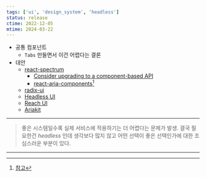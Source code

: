 ```yaml
---
tags: ['ui', 'design_system', 'headless']
status: release
ctime: 2022-12-05
mtime: 2024-03-22
---
```


- 공통 컴포넌트
  - `Tabs` 만들면서 이건 어렵다는 결론
- 대안
  - [react-spectrum](https://react-spectrum.adobe.com/react-spectrum/index.html)
    - [Consider upgrading to a component-based API](https://github.com/adobe/react-spectrum/discussions/2368)
    - [react-aria-components](https://github.com/devongovett/react-aria-components)[^1]
  - [radix-ui](https://www.radix-ui.com/)
  - [Headless UI](https://headlessui.com/)
  - [Reach UI](https://reach.tech/)
  - [Ariakit](https://ariakit.org/)

---

> 좋은 시스템일수록 실제 서비스에 적용하기는 더 어렵다는 문제가 발생. 결국 필요한건 *headless* 인데 생각보다 많지 않고 어떤 선택이 좋은 선택인가에 대한 조심스러운 부분이 있다.

---

[^1]: [참고](https://reactspectrum.blob.core.windows.net/reactspectrum/cee46dbc35a111b8e4ba2da28da542783de00a44/docs/react-aria/Button.html)
[^2]: 컴퓨팅 및 소프트웨어에서 헤드리스는 그래픽 인터페이스가 없는 소프트웨어 또는 서버 또는 프런트 엔드 구성 요소와 백 엔드 구성 요소를 분리하는 소프트웨어 플랫폼을 가리킬 수 있습니다.